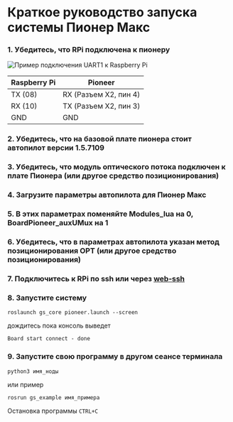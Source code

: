 # Краткое руководство запуска системы Пионер Макс

### 1. Убедитесь, что RPi подключена к пионеру

![Пример подключения UART1 к Raspberry Pi](https://github.com/IlyaDanilenko/pioneer-raspuart/blob/master/imgs/uart4.png?raw=true)

Raspberry Pi | Pioneer
------------ | -------------
TX (08) | RX (Разъем X2, пин 4)
RX (10) | TX (Разъем X2, пин 3)
GND | GND

### 2. Убедитесь, что на базовой плате пионера стоит автопилот версии 1.5.7109
### 3. Убедитесь, что модуль оптического потока подключен к плате Пионера (или другое средство позиционирования)
### 4. Загрузите параметры автопилота для Пионер Макс
### 5. В этих параметрах поменяйте Modules_lua на 0, BoardPioneer_auxUMux на 1
### 6. Убедитесь, что в параметрах автопилота указан метод позиционирования OPT (или другое средство позиционирования)
### 7. Подключитесь к RPi по ssh или через [web-ssh](https://github.com/IlyaDanilenko/geoscan_pioneer_max/blob/master/guides/web-ssh.md)
### 8. Запустите систему
```
roslaunch gs_core pioneer.launch --screen
```

дождитесь пока консоль выведет
```
Board start connect - done
```
### 9. Запустите свою программу в другом сеансе терминала
```
python3 имя_ноды
```
или пример
```
rosrun gs_example имя_примера
```
Остановка программы ```CTRL+C```
